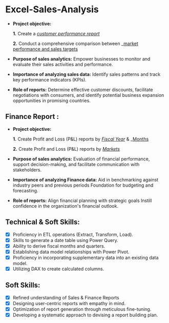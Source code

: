 # Excel-Sales-Analysis

- **Project objective:** 

    **1.** Create a _[customer performance report](https://github.com/Himanshu10-maker/Excel-Sales-Analysis/blob/main/Customer%20Performance%20Report.pdf)_ 

    **2.** Conduct a comprehensive comparison between _[market performance and sales targets](https://github.com/Himanshu10-maker/Excel-Sales-Analysis/blob/main/Market%20Performance%20report.pdf)

- **Purpose of sales analytics:** Empower businesses to monitor and evaluate their sales activities and performance.

- **Importance of analyzing sales data:** Identify sales patterns and track key performance indicators (KPIs).

- **Role of reports:** Determine effective customer discounts, facilitate negotiations with consumers, and identify potential business expansion opportunities in promising countries.


## Finance Report :

- **Project objective:** 

    **1.** Create Profit and Loss (P&L) reports by _[Fiscal Year](https://github.com/Himanshu10-maker/Excel-Sales-Analysis/blob/main/P%20%26%20L%20by%20fiscal%20years.pdf)_ & _[Months](https://github.com/Himanshu10-maker/Excel-Sales-Analysis/blob/main/P%20%26%20L%20Months.pdf)

   **2.** Create Profit and Loss (P&L) reports by _[Markets](https://github.com/Himanshu10-maker/Excel-Sales-Analysis/blob/main/P%20%26%20L%20report%20by%20Markets.pdf)_

- **Purpose of sales analytics:** Evaluation of financial performance, support decision-making, and facilitate communication with stakeholders.

- **Importance of analyzing Finance data:** Aid in benchmarking against industry peers and previous periods Foundation for budgeting and forecasting.

- **Role of reports:** Align financial planning with strategic goals Instill confidence in the organization's financial outlook.


## Technical & Soft Skills:
- [x]	Proficiency in ETL operations (Extract, Transform, Load).
- [x]	Skills to generate a date table using Power Query.
- [x]	Ability to derive fiscal months and quarters.
- [x]	Establishing data model relationships with Power Pivot.
- [x]	Proficiency in incorporating supplementary data into an existing data model.
- [x]	Utilizing DAX to create calculated columns.

## Soft Skills:
- [x]	Refined understanding of Sales & Finance Reports
- [x]	Designing user-centric reports with empathy in mind.
- [x]	Optimization of report generation through meticulous fine-tuning.
- [x]	Developing a systematic approach to devising a report building plan.
